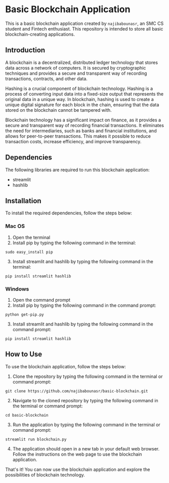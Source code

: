 
# Basic Blockchain Application

This is a basic blockchain application created by `najibabounasr`, an SMC CS student and Fintech enthusiast. This repository is intended to store all basic blockchain-creating applications.

## Introduction

A blockchain is a decentralized, distributed ledger technology that stores data across a network of computers. It is secured by cryptographic techniques and provides a secure and transparent way of recording transactions, contracts, and other data.

Hashing is a crucial component of blockchain technology. Hashing is a process of converting input data into a fixed-size output that represents the original data in a unique way. In blockchain, hashing is used to create a unique digital signature for each block in the chain, ensuring that the data stored on the blockchain cannot be tampered with.

Blockchain technology has a significant impact on finance, as it provides a secure and transparent way of recording financial transactions. It eliminates the need for intermediaries, such as banks and financial institutions, and allows for peer-to-peer transactions. This makes it possible to reduce transaction costs, increase efficiency, and improve transparency.

## Dependencies

The following libraries are required to run this blockchain application:

- streamlit
- hashlib

## Installation

To install the required dependencies, follow the steps below:

### Mac OS

1. Open the terminal
2. Install pip by typing the following command in the terminal:

```
sudo easy_install pip
```

3. Install streamlit and hashlib by typing the following command in the terminal:

```
pip install streamlit hashlib
```

### Windows

1. Open the command prompt
2. Install pip by typing the following command in the command prompt:

```
python get-pip.py
```

3. Install streamlit and hashlib by typing the following command in the command prompt:

```
pip install streamlit hashlib
```

## How to Use

To use the blockchain application, follow the steps below:

1. Clone the repository by typing the following command in the terminal or command prompt:

```
git clone https://github.com/najibabounasr/basic-blockchain.git
```

2. Navigate to the cloned repository by typing the following command in the terminal or command prompt:

```
cd basic-blockchain
```

3. Run the application by typing the following command in the terminal or command prompt:

```
streamlit run blockchain.py
```

4. The application should open in a new tab in your default web browser. Follow the instructions on the web page to use the blockchain application.

That's it! You can now use the blockchain application and explore the possibilities of blockchain technology.

